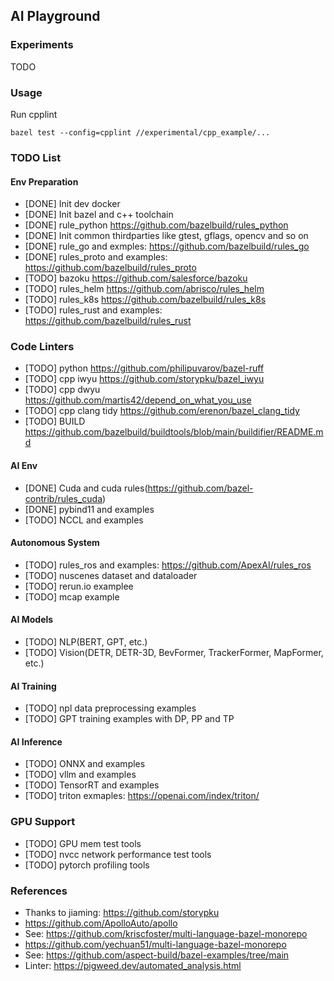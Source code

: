## AI Playground

### Experiments
TODO

### Usage
Run cpplint
```
bazel test --config=cpplint //experimental/cpp_example/...
```
### TODO List
#### Env Preparation
- [DONE] Init dev docker
- [DONE] Init bazel and c++ toolchain
- [DONE] rule_python https://github.com/bazelbuild/rules_python
- [DONE] Init common thirdparties like gtest, gflags, opencv and so on
- [DONE] rule_go and exmples: https://github.com/bazelbuild/rules_go
- [DONE] rules_proto and examples: https://github.com/bazelbuild/rules_proto
- [TODO] bazoku https://github.com/salesforce/bazoku
- [TODO] rules_helm https://github.com/abrisco/rules_helm
- [TODO] rules_k8s https://github.com/bazelbuild/rules_k8s
- [TODO] rules_rust and examples: https://github.com/bazelbuild/rules_rust

### Code Linters
- [TODO] python https://github.com/philipuvarov/bazel-ruff
- [TODO] cpp iwyu https://github.com/storypku/bazel_iwyu
- [TODO] cpp dwyu https://github.com/martis42/depend_on_what_you_use
- [TODO] cpp clang tidy https://github.com/erenon/bazel_clang_tidy
- [TODO] BUILD https://github.com/bazelbuild/buildtools/blob/main/buildifier/README.md

#### AI Env
- [DONE] Cuda and cuda rules(https://github.com/bazel-contrib/rules_cuda)
- [DONE] pybind11 and examples
- [TODO] NCCL and examples

#### Autonomous System
- [TODO] rules_ros and examples: https://github.com/ApexAI/rules_ros
- [TODO] nuscenes dataset and dataloader
- [TODO] rerun.io examplee
- [TODO] mcap example

#### AI Models
- [TODO] NLP(BERT, GPT, etc.)
- [TODO] Vision(DETR, DETR-3D, BevFormer, TrackerFormer, MapFormer, etc.)

#### AI Training
- [TODO] npl data preprocessing examples
- [TODO] GPT training examples with DP, PP and TP

#### AI Inference
- [TODO] ONNX and examples
- [TODO] vllm and examples
- [TODO] TensorRT and examples
- [TODO] triton exmaples: https://openai.com/index/triton/

### GPU Support
- [TODO] GPU mem test tools
- [TODO] nvcc network performance test tools
- [TODO] pytorch profiling tools

### References
- Thanks to jiaming: https://github.com/storypku
- https://github.com/ApolloAuto/apollo
- See: https://github.com/kriscfoster/multi-language-bazel-monorepo
- https://github.com/yechuan51/multi-language-bazel-monorepo
- See: https://github.com/aspect-build/bazel-examples/tree/main
- Linter: https://pigweed.dev/automated_analysis.html
